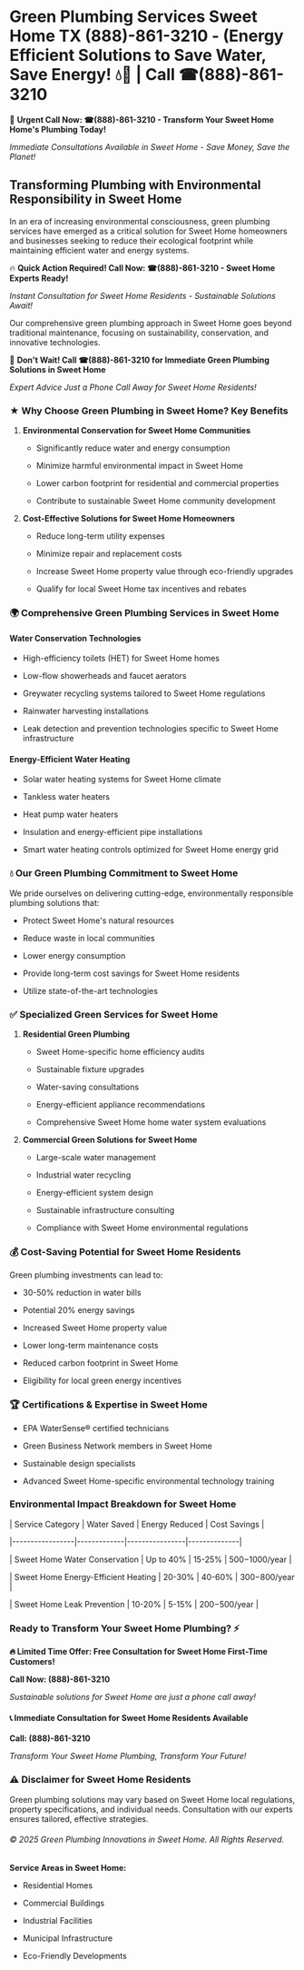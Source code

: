 # Green Plumbing Services Sweet Home TX (888)-861-3210 - (Energy Efficient Solutions to Save Water, Save Energy! 💧🌿 | Call ☎(888)-861-3210

🚨 **Urgent Call Now: ☎(888)-861-3210 - Transform Your Sweet Home Home's Plumbing Today!**
*Immediate Consultations Available in Sweet Home - Save Money, Save the Planet!*

## Transforming Plumbing with Environmental Responsibility in Sweet Home

In an era of increasing environmental consciousness, green plumbing services have emerged as a critical solution for Sweet Home homeowners and businesses seeking to reduce their ecological footprint while maintaining efficient water and energy systems. 

🔥 **Quick Action Required! Call Now: ☎(888)-861-3210 - Sweet Home Experts Ready!**
*Instant Consultation for Sweet Home Residents - Sustainable Solutions Await!*

Our comprehensive green plumbing approach in Sweet Home goes beyond traditional maintenance, focusing on sustainability, conservation, and innovative technologies.

🚨 **Don't Wait! Call ☎(888)-861-3210 for Immediate Green Plumbing Solutions in Sweet Home**
*Expert Advice Just a Phone Call Away for Sweet Home Residents!*

### ★ Why Choose Green Plumbing in Sweet Home? Key Benefits

1. **Environmental Conservation for Sweet Home Communities** 
   - Significantly reduce water and energy consumption
   - Minimize harmful environmental impact in Sweet Home
   - Lower carbon footprint for residential and commercial properties
   - Contribute to sustainable Sweet Home community development

2. **Cost-Effective Solutions for Sweet Home Homeowners** 
   - Reduce long-term utility expenses
   - Minimize repair and replacement costs
   - Increase Sweet Home property value through eco-friendly upgrades
   - Qualify for local Sweet Home tax incentives and rebates

### 🌍 Comprehensive Green Plumbing Services in Sweet Home

#### Water Conservation Technologies
- High-efficiency toilets (HET) for Sweet Home homes
- Low-flow showerheads and faucet aerators
- Greywater recycling systems tailored to Sweet Home regulations
- Rainwater harvesting installations
- Leak detection and prevention technologies specific to Sweet Home infrastructure

#### Energy-Efficient Water Heating
- Solar water heating systems for Sweet Home climate
- Tankless water heaters
- Heat pump water heaters
- Insulation and energy-efficient pipe installations
- Smart water heating controls optimized for Sweet Home energy grid

### 💧 Our Green Plumbing Commitment to Sweet Home

We pride ourselves on delivering cutting-edge, environmentally responsible plumbing solutions that:
- Protect Sweet Home's natural resources
- Reduce waste in local communities
- Lower energy consumption
- Provide long-term cost savings for Sweet Home residents
- Utilize state-of-the-art technologies

### ✅ Specialized Green Services for Sweet Home

1. **Residential Green Plumbing**
   - Sweet Home-specific home efficiency audits
   - Sustainable fixture upgrades
   - Water-saving consultations
   - Energy-efficient appliance recommendations
   - Comprehensive Sweet Home home water system evaluations

2. **Commercial Green Solutions for Sweet Home**
   - Large-scale water management
   - Industrial water recycling
   - Energy-efficient system design
   - Sustainable infrastructure consulting
   - Compliance with Sweet Home environmental regulations

### 💰 Cost-Saving Potential for Sweet Home Residents

Green plumbing investments can lead to:
- 30-50% reduction in water bills
- Potential 20% energy savings
- Increased Sweet Home property value
- Lower long-term maintenance costs
- Reduced carbon footprint in Sweet Home
- Eligibility for local green energy incentives

### 🏆 Certifications & Expertise in Sweet Home

- EPA WaterSense® certified technicians
- Green Business Network members in Sweet Home
- Sustainable design specialists
- Advanced Sweet Home-specific environmental technology training

### Environmental Impact Breakdown for Sweet Home

| Service Category | Water Saved | Energy Reduced | Cost Savings |
|-----------------|-------------|----------------|--------------|
| Sweet Home Water Conservation | Up to 40% | 15-25% | $500-$1000/year |
| Sweet Home Energy-Efficient Heating | 20-30% | 40-60% | $300-$800/year |
| Sweet Home Leak Prevention | 10-20% | 5-15% | $200-$500/year |

### Ready to Transform Your Sweet Home Plumbing? ⚡

**🔥 Limited Time Offer: Free Consultation for Sweet Home First-Time Customers!**

**Call Now: (888)-861-3210**
*Sustainable solutions for Sweet Home are just a phone call away!*

#### 📞 Immediate Consultation for Sweet Home Residents Available

**Call: (888)-861-3210**
*Transform Your Sweet Home Plumbing, Transform Your Future!*

### ⚠️ Disclaimer for Sweet Home Residents

Green plumbing solutions may vary based on Sweet Home local regulations, property specifications, and individual needs. Consultation with our experts ensures tailored, effective strategies.

###### © 2025 Green Plumbing Innovations in Sweet Home. All Rights Reserved.

**Service Areas in Sweet Home:** 
- Residential Homes
- Commercial Buildings
- Industrial Facilities
- Municipal Infrastructure
- Eco-Friendly Developments